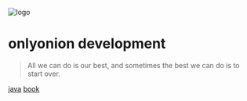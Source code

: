 ![logo](00-base/assets/onion.ico)

# onlyonion development

> All we can do is our best, and sometimes the best we can do is to start over.

[java](10-java/README.md) 
[book](99-book/notes/)